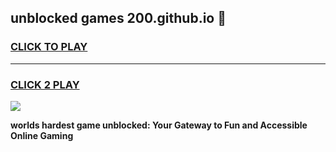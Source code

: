 
## unblocked games 200.github.io 👋
<h3>
<a href="https://premium.freeplayer.one?title=unblocked_games_200.github.io&ref=13F">CLICK TO PLAY</a></h3>
<hr>

<h3>
<a href="https://premium.freeplayer.one?title=unblocked_games_200.github.io&ref=13F">CLICK 2 PLAY</a>
  
</h3>

<a href="https://premium.freeplayer.one?title=unblocked_games_200.github.io&ref=12F/"><img src="https://clearcache.store/games.png"></a>


**worlds hardest game unblocked: Your Gateway to Fun and Accessible Online Gaming**
